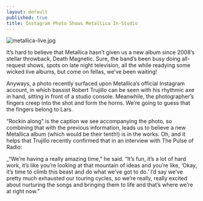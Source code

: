 ```yaml
---
layout: default
published: true
title: Instagram Photo Shows Metallica In-Studio
---
```

![metallica-live.jpg]({{site.baseurl}}/media/metallica-live.jpg)

It’s hard to believe that Metallica hasn’t given us a new album since 2008’s stellar throwback, Death Magnetic. Sure, the band’s been busy doing all-request shows, spots on late night television, all the while readying some wicked live albums, but come on fellas, we’ve been waiting!

Anyways, a photo recently surfaced upon Metallica’s official Instagram account, in which bassist Robert Trujillo can be seen with his rhythmic axe in hand, sitting in front of a studio console. Meanwhile, the photographer’s fingers creep into the shot and form the horns. We’re going to guess that the fingers belong to Lars.

“Rockin along” is the caption we see accompanying the photo, so combining that with the previous information, leads us to believe a new Metallica album (which would be their tenth!) is in the works. Oh, and it helps that Trujillo recently confirmed that in an interview with The Pulse of Radio:

_“We’re having a really amazing time,” he said. “It’s fun, it’s a lot of hard work, it’s like you’re looking at that mountain of ideas and you’re like, ‘Okay, it’s time to climb this beast and do what we’ve got to do.’ I’d say we’ve pretty much exhausted our touring cycles, so we’re really, really excited about nurturing the songs and bringing them to life and that’s where we’re at right now.”
